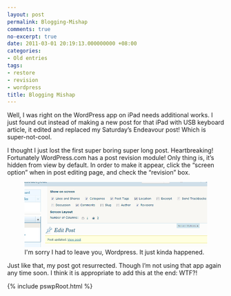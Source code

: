 ```yaml
---
layout: post
permalink: Blogging-Mishap
comments: true
no-excerpt: true
date: 2011-03-01 20:19:13.000000000 +08:00
categories:
- Old entries
tags:
- restore
- revision
- wordpress
title: Blogging Mishap
---
```


Well, I was right on the WordPress app on iPad needs additional works. I just found out instead of making a new post for that iPad with USB keyboard article, it edited and replaced my Saturday’s Endeavour post! Which is super-not-cool.

I thought I just lost the first super boring super long post. Heartbreaking! Fortunately WordPress.com has a post revision module! Only thing is, it’s hidden from view by default. In order to make it appear, click the “screen option” when in post editing page, and check the “revision” box.

<div class="imgDisplayS" style="max-width: 600px;" itemscope itemtype="http://schema.org/ImageGallery">
  <figure itemprop="associatedMedia" itemscope itemtype="http://schema.org/ImageObject">
    <a href="/assets/old/blogging-mishap-844x301.png" itemprop="contentUrl" data-size="844x301" >
    <img src="/assets/old/blogging-mishap-844x301.png" itemprop="thumbnail" 
      title="I'm sorry I had to leave you, Wordpress. It just kinda happened." 
      alt="I'm sorry I had to leave you, Wordpress. It just kinda happened." />
    </a>
    <figcaption itemprop="caption description">I'm sorry I had to leave you, Wordpress. It just kinda happened.</figcaption>
  </figure>
</div>

Just like that, my post got resurrected. Though I’m not using that app again any time soon. I think it is appropriate to add this at the end: WTF?!

{% include pswpRoot.html %}

